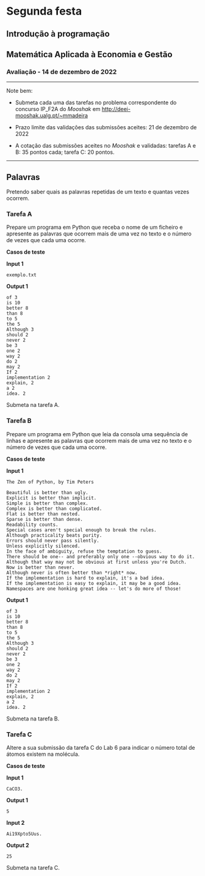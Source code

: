 # Segunda festa
## Introdução à programação
## Matemática Aplicada à Economia e Gestão 
### Avaliação - 14 de dezembro de 2022 


<hr>
Note bem:

+ Submeta cada uma das tarefas no problema correspondente do concurso IP_F2A do *Mooshak* em http://deei-mooshak.ualg.pt/~mmadeira

+ Prazo limite das validações das submissões aceites: 21 de dezembro de 2022
+ A cotação das submissões aceites no *Mooshak* e validadas: tarefas A e B: 35 pontos cada; tarefa C: 20 pontos.
<hr>


## Palavras

Pretendo saber quais as palavras repetidas de um texto e quantas vezes ocorrem.


### Tarefa A

Prepare um programa em Python que receba o nome de um ficheiro e apresente as palavras que ocorrem mais de uma vez no texto e o número de vezes que cada uma ocorre.

**Casos de teste**

**Input 1**

```
exemplo.txt
```

**Output 1**

```
of 3
is 10
better 8
than 8
to 5
the 5
Although 3
should 2
never 2
be 3
one 2
way 2
do 2
may 2
If 2
implementation 2
explain, 2
a 2
idea. 2
```

Submeta na tarefa A.

### Tarefa B

Prepare um programa em Python que leia da consola uma sequência de linhas e apresente as palavras que ocorrem mais de uma vez no texto e o número de vezes que cada uma ocorre.


**Casos de teste**

**Input 1**

```
The Zen of Python, by Tim Peters

Beautiful is better than ugly.
Explicit is better than implicit.
Simple is better than complex.
Complex is better than complicated.
Flat is better than nested.
Sparse is better than dense.
Readability counts.
Special cases aren't special enough to break the rules.
Although practicality beats purity.
Errors should never pass silently.
Unless explicitly silenced.
In the face of ambiguity, refuse the temptation to guess.
There should be one-- and preferably only one --obvious way to do it.
Although that way may not be obvious at first unless you're Dutch.
Now is better than never.
Although never is often better than *right* now.
If the implementation is hard to explain, it's a bad idea.
If the implementation is easy to explain, it may be a good idea.
Namespaces are one honking great idea -- let's do more of those!
```

**Output 1**

```
of 3
is 10
better 8
than 8
to 5
the 5
Although 3
should 2
never 2
be 3
one 2
way 2
do 2
may 2
If 2
implementation 2
explain, 2
a 2
idea. 2
```

Submeta na tarefa B.

<div style="page-break-after: always"></div>


### Tarefa C

Altere a sua submissão da tarefa C do Lab 6 para indicar o número total de átomos existem na molécula.

**Casos de teste**

**Input 1**

```
CaCO3.
```

**Output 1**

```
5
```

**Input 2**

```
Ai19Xpto5Uus.
```

**Output 2**

```
25
```

Submeta na tarefa C.

<div style="page-break-after: always"></div>
